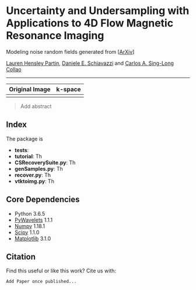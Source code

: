 # Uncertainty and Undersampling with Applications to 4D Flow Magnetic Resonance Imaging
Modeling noise random fields generated from  [[ArXiv](link_here)]

[Lauren Hensley Partin](), [Daniele E. Schiavazzi](https://www3.nd.edu/~dschiava/) and [Carlos A. Sing-Long Collao]()

---

<center>

| Original Image | k-space |
| ------------- | ------------- |
|               |               |

</center>

> Add abstract

## Index
The package is 

- **tests**: 
- **tutorial**: Th
- **CSRecoverySuite.py**: Th
- **genSamples.py**: Th
- **recover.py**: Th
- **vtktoimg.py**: Th

## Core Dependencies
* Python 3.6.5
* [PyWavelets](https://pywavelets.readthedocs.io/en/latest/) 1.1.1
* [Numpy](https://numpy.org/) 1.18.1
* [Scipy](https://www.scipy.org/) 1.1.0
* [Matplotlib](https://matplotlib.org/) 3.1.0

## Citation
Find this useful or like this work? Cite us with:
```latex
Add Paper once published...
```





